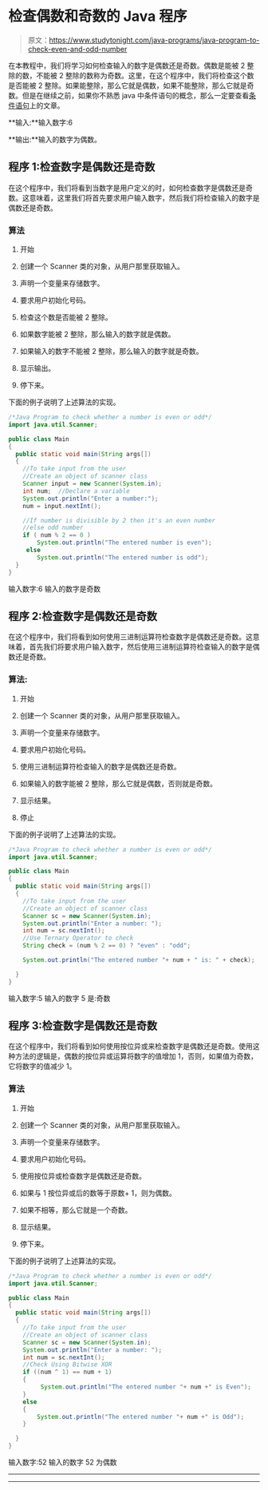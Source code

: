 # 检查偶数和奇数的 Java 程序

> 原文：<https://www.studytonight.com/java-programs/java-program-to-check-even-and-odd-number>

在本教程中，我们将学习如何检查输入的数字是偶数还是奇数。偶数是能被 2 整除的数，不能被 2 整除的数称为奇数。这里，在这个程序中，我们将检查这个数是否能被 2 整除。如果能整除，那么它就是偶数，如果不能整除，那么它就是奇数。但是在继续之前，如果你不熟悉 java 中条件语句的概念，那么一定要查看[条件语句](https://www.studytonight.com/java/conditional-statement.php)上的文章。

**输入:**输入数字:6

**输出:**输入的数字为偶数。

## 程序 1:检查数字是偶数还是奇数

在这个程序中，我们将看到当数字是用户定义的时，如何检查数字是偶数还是奇数。这意味着，这里我们将首先要求用户输入数字，然后我们将检查输入的数字是偶数还是奇数。

### 算法

1.  开始

2.  创建一个 Scanner 类的对象，从用户那里获取输入。

3.  声明一个变量来存储数字。

4.  要求用户初始化号码。

5.  检查这个数是否能被 2 整除。

6.  如果数字能被 2 整除，那么输入的数字就是偶数。

7.  如果输入的数字不能被 2 整除，那么输入的数字就是奇数。

8.  显示输出。

9.  停下来。

下面的例子说明了上述算法的实现。

```java
/*Java Program to check whether a number is even or odd*/
import java.util.Scanner;

public class Main
{
  public static void main(String args[])
  {
    //To take input from the user 
    //Create an object of scanner class
    Scanner input = new Scanner(System.in);
    int num;  //Declare a variable
    System.out.println("Enter a number:");
    num = input.nextInt();

    //If number is divisible by 2 then it's an even number
    //else odd number
    if ( num % 2 == 0 )
        System.out.println("The entered number is even");
     else
        System.out.println("The entered number is odd");
  }
}
```

输入数字:6
输入的数字是奇数

## 程序 2:检查数字是偶数还是奇数

在这个程序中，我们将看到如何使用三进制运算符检查数字是偶数还是奇数。这意味着，首先我们将要求用户输入数字，然后使用三进制运算符检查输入的数字是偶数还是奇数。

### 算法:

1.  开始

2.  创建一个 Scanner 类的对象，从用户那里获取输入。

3.  声明一个变量来存储数字。

4.  要求用户初始化号码。

5.  使用三进制运算符检查输入的数字是偶数还是奇数。

6.  如果输入的数字能被 2 整除，那么它就是偶数，否则就是奇数。

7.  显示结果。

8.  停止

下面的例子说明了上述算法的实现。

```java
/*Java Program to check whether a number is even or odd*/
import java.util.Scanner;

public class Main
{
  public static void main(String args[])
  {
    //To take input from the user 
    //Create an object of scanner class
    Scanner sc = new Scanner(System.in);
    System.out.println("Enter a number: ");
    int num = sc.nextInt();
    //Use Ternary Operator to check
    String check = (num % 2 == 0) ? "even" : "odd";

    System.out.println("The entered number "+ num + " is: " + check);

  }
}
```

输入数字:5
输入的数字 5 是:奇数

## 程序 3:检查数字是偶数还是奇数

在这个程序中，我们将看到如何使用按位异或来检查数字是偶数还是奇数。使用这种方法的逻辑是，偶数的按位异或运算将数字的值增加 1，否则，如果值为奇数，它将数字的值减少 1。

### 算法

1.  开始

2.  创建一个 Scanner 类的对象，从用户那里获取输入。

3.  声明一个变量来存储数字。

4.  要求用户初始化号码。

5.  使用按位异或检查数字是偶数还是奇数。

6.  如果与 1 按位异或后的数等于原数+ 1，则为偶数。

7.  如果不相等，那么它就是一个奇数。

8.  显示结果。

9.  停下来。

下面的例子说明了上述算法的实现。

```java
/*Java Program to check whether a number is even or odd*/
import java.util.Scanner;

public class Main
{
  public static void main(String args[])
  {
    //To take input from the user 
    //Create an object of scanner class
    Scanner sc = new Scanner(System.in);
    System.out.println("Enter a number: ");
    int num = sc.nextInt();
    //Check Using Bitwise XOR
    if ((num ^ 1) == num + 1) 
    { 
         System.out.println("The entered number "+ num +" is Even"); 
    } 
    else 
    { 
        System.out.println("The entered number "+ num +" is Odd"); 
    } 

  }
}
```

输入数字:52
输入的数字 52 为偶数

* * *

* * *